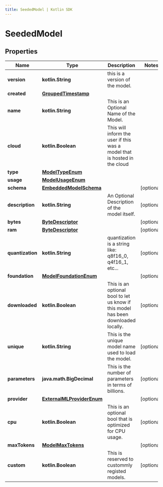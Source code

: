```yaml
---
title: SeededModel | Kotlin SDK
---
```




# SeededModel

## Properties
Name | Type | Description | Notes
------------ | ------------- | ------------- | -------------
**version** | **kotlin.String** | this is a version of the model. | 
**created** | [**GroupedTimestamp**](GroupedTimestamp) |  | 
**name** | **kotlin.String** | This is an Optional Name of the Model. | 
**cloud** | **kotlin.Boolean** | This will inform the user if this was a model that is hosted in the cloud | 
**type** | [**ModelTypeEnum**](ModelTypeEnum) |  | 
**usage** | [**ModelUsageEnum**](ModelUsageEnum) |  | 
**schema** | [**EmbeddedModelSchema**](EmbeddedModelSchema) |  |  [optional]
**description** | **kotlin.String** | An Optional Description of the model itself. |  [optional]
**bytes** | [**ByteDescriptor**](ByteDescriptor) |  |  [optional]
**ram** | [**ByteDescriptor**](ByteDescriptor) |  |  [optional]
**quantization** | **kotlin.String** | quantization is a string like: q8f16_0,  q4f16_1, etc... |  [optional]
**foundation** | [**ModelFoundationEnum**](ModelFoundationEnum) |  |  [optional]
**downloaded** | **kotlin.Boolean** | This is an optional bool to let us know if this model has been downloaded locally. |  [optional]
**unique** | **kotlin.String** | This is the unique model name used to load the model. |  [optional]
**parameters** | **java.math.BigDecimal** | This is the number of parameters in terms of billions. |  [optional]
**provider** | [**ExternalMLProviderEnum**](ExternalMLProviderEnum) |  |  [optional]
**cpu** | **kotlin.Boolean** | This is an optional bool that is optimized for CPU usage. |  [optional]
**maxTokens** | [**ModelMaxTokens**](ModelMaxTokens) |  |  [optional]
**custom** | **kotlin.Boolean** | This is reserved to custommly registed models. |  [optional]




